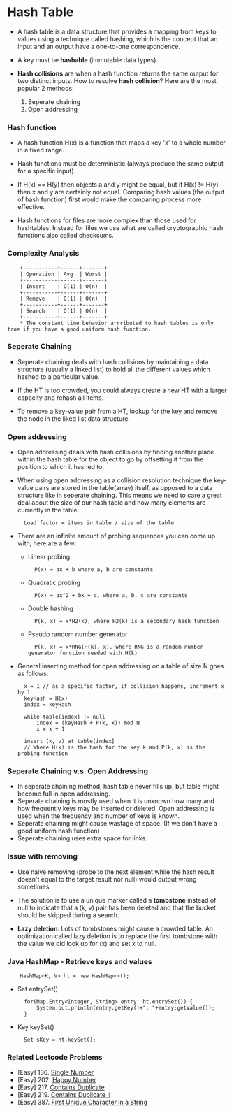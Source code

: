 # Hash Table

* A hash table is a data structure that provides a mapping from keys to values using a technique called hashing, which is the concept that an input and an output have a one-to-one correspondence.

* A key must be **hashable** (immutable data types).

* **Hash collisions** are when a hash function returns the same output for two distinct inputs. How to resolve **hash collision**? Here are the most popular 2 methods:
    1. Seperate chaining
    2. Open addressing

### Hash function
* A hash function H(x) is a function that maps a key 'x' to a whole number in a fixed range.

* Hash functions must be deterministic (always produce the same output for a specific input).

* If H(x) == H(y) then objects a and y might be equal, but if H(x) != H(y) then x and y are certainly not equal. Comparing hash values (the output of hash function) first would make the comparing process more effective.

* Hash functions for files are more complex than those used for hashtables. Instead for files we use what are called cryptographic hash functions also called checksums.

### Complexity Analysis

        +-----------+------+-------+
        | Operation | Avg  | Worst |
        +-----------+------+-------+
        | Insert    | O(1) | O(n)  |
        +-----------+------+-------+
        | Remove    | O(1) | O(n)  |
        +-----------+------+-------+
        | Search    | O(1) | O(n)  |
        +-----------+------+-------+
        * The constant time behavior arrributed to hash tables is only true if you have a good uniform hash function.

### Seperate Chaining
* Seperate chaining deals with hash collisions by maintaining a data structure (usually a linked list) to hold all the different values which hashed to a particular value.

* If the HT is too crowded, you could always create a new HT with a larger capacity and rehash all items.

* To remove a key-value pair from a HT, lookup for the key and remove the node in the liked list data structure.

### Open addressing
* Open addressing deals with hash collisions by finding another place within the hash table for the object to go by offsetting it from the position to which it hashed to.

* When using open addressing as a collision resolution technique the key-value pairs are stored in the table(array) itself, as opposed to a data structure like in seperate chaining. This means we need to care a great deal about the size of our hash table and how many elements are currently in the table.

        Load factor = items in table / size of the table

* There are an infinite amount of probing sequences you can come up with, here are a few:
    * Linear probing

            P(x) = ax + b where a, b are constants

    * Quadratic probing

            P(x) = ax^2 + bx + c, where a, b, c are constants

    * Double hashing

            P(k, x) = x*H2(k), where H2(k) is a secondary hash function

    * Pseudo random number generator

            P(k, x) = x*RNG(H(k), x), where RNG is a random number generator function seeded with H(k)

* General inserting method for open addressing on a table of size N goes as follows:

        x = 1 // as a specific factor, if collision happens, increment x by 1
        keyHash = H(x)
        index = keyHash
        
        while table[index] != null
            index = (keyHash + P(k, x)) mod N
            x = x + 1

        insert (k, v) at table[index]
        // Where H(k) is the hash for the key k and P(k, x) is the probing function

### Seperate Chaining v.s. Open Addressing
* In seperate chaining method, hash table never fills up, but table might become full in open addressing.
* Seperate chaining is mostly used when it is unknown how many and how frequently keys may be inserted or deleted. Open addressing is used when the frequency and number of keys is known.
* Seperate chaining might cause wastage of space. (If we don't have a good uniform hash function)
* Seperate chaining uses extra space for links.

### Issue with removing
* Use naive removing (probe to the next element while the hash result doesn't equal to the target result nor null) would output wrong sometimes. 

* The solution is to use a unique marker called a **tombstone** instead of null to indicate that a (k, v) pair has been deleted and that the bucket should be skipped during a search.

* **Lazy deletion**: Lots of tombstones might cause a crowded table. An optimization called lazy deletion is to replace the first tombstone with the value we did look up for (x) and set x to null.

### Java HashMap - Retrieve keys and values

        HashMap<K, V> ht = new HashMap<>();

* Set entrySet()

        for(Map.Entry<Integer, String> entry: ht.entrySet()) {
            System.out.println(entry.getKey()+": "+entry;getValue());
        }

* Key keySet()
        
        Set sKey = ht.keySet();


### Related Leetcode Problems
* [Easy] 136. [Single Number](https://leetcode.com/problems/single-number/)
* [Easy] 202. [Happy Number](https://leetcode.com/problems/happy-number/)
* [Easy] 217. [Contains Duplicate](https://leetcode.com/problems/contains-duplicate/)
* [Easy] 219. [Contains Duplicate II](https://leetcode.com/problems/contains-duplicate-ii/)
* [Easy] 387. [First Unique Character in a String](https://leetcode.com/problems/first-unique-character-in-a-string/)
